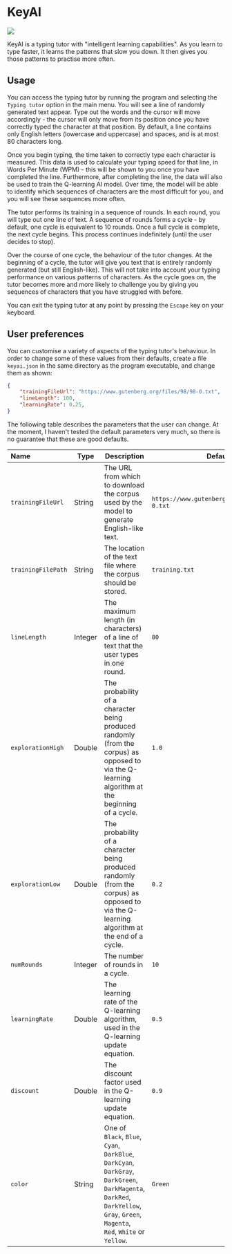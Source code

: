 # KeyAI
[![](https://tokei.rs/b1/github/kashparty/keyai)](https://github.com/kashparty/KeyAI)

KeyAI is a typing tutor with "intelligent learning capabilities". As you learn to type faster, it learns the patterns that slow you down. It then gives you those patterns to practise more often.

## Usage

You can access the typing tutor by running the program and selecting the `Typing tutor` option in the main menu. You will see a line of randomly generated text appear. Type out the words and the cursor will move accordingly - the cursor will only move from its position once you have correctly typed the character at that position. By default, a line contains only English letters (lowercase and uppercase) and spaces, and is at most 80 characters long.

Once you begin typing, the time taken to correctly type each character is measured. This data is used to calculate your typing speed for that line, in Words Per Minute (WPM) - this will be shown to you once you have completed the line. Furthermore, after completing the line, the data will also be used to train the Q-learning AI model. Over time, the model will be able to identify which sequences of characters are the most difficult for you, and you will see these sequences more often.

The tutor performs its training in a sequence of rounds. In each round, you will type out one line of text. A sequence of rounds forms a cycle - by default, one cycle is equivalent to 10 rounds. Once a full cycle is complete, the next cycle begins. This process continues indefinitely (until the user decides to stop).

Over the course of one cycle, the behaviour of the tutor changes. At the beginning of a cycle, the tutor will give you text that is entirely randomly generated (but still English-like). This will not take into account your typing performance on various patterns of characters. As the cycle goes on, the tutor becomes more and more likely to challenge you by giving you sequences of characters that you have struggled with before.

You can exit the typing tutor at any point by pressing the `Escape` key on your keyboard.

## User preferences

You can customise a variety of aspects of the typing tutor's behaviour. In order to change some of these values from their defaults, create a file `keyai.json` in the same directory as the program executable, and change them as shown:

```json
{
    "trainingFileUrl": "https://www.gutenberg.org/files/98/98-0.txt",
    "lineLength": 100,
    "learningRate": 0.25,
}
```

The following table describes the parameters that the user can change. At the moment, I haven't tested the default parameters very much, so there is no guarantee that these are good defaults.

| Name               | Type    | Description                                                  | Default                                       |
| :----------------- | ------- | ------------------------------------------------------------ | --------------------------------------------- |
| `trainingFileUrl`  | String  | The URL from which to download the corpus used by the model to generate English-like text. | `https://www.gutenberg.org/files/11/11-0.txt` |
| `trainingFilePath` | String  | The location of the text file where the corpus should be stored. | `training.txt`                                |
| `lineLength`       | Integer | The maximum length (in characters) of a line of text that the user types in one round. | `80`                                          |
| `explorationHigh`  | Double  | The probability of a character being produced randomly (from the corpus) as opposed to via the Q-learning algorithm at the beginning of a cycle. | `1.0`                                         |
| `explorationLow`   | Double  | The probability of a character being produced randomly (from the corpus) as opposed to via the Q-learning algorithm at the end of a cycle. | `0.2`                                         |
| `numRounds`        | Integer | The number of rounds in a cycle.                             | `10`                                          |
| `learningRate`     | Double  | The learning rate of the Q-learning algorithm, used in the Q-learning update equation. | `0.5`                                         |
| `discount`         | Double  | The discount factor used in the Q-learning update equation.  | `0.9`                                         |
| `color`            | String  | One of `Black`, `Blue`, `Cyan`, `DarkBlue`, `DarkCyan`, `DarkGray`, `DarkGreen`, `DarkMagenta`, `DarkRed`, `DarkYellow`, `Gray`, `Green`, `Magenta`, `Red`, `White` or `Yellow`. | `Green`                                       |

